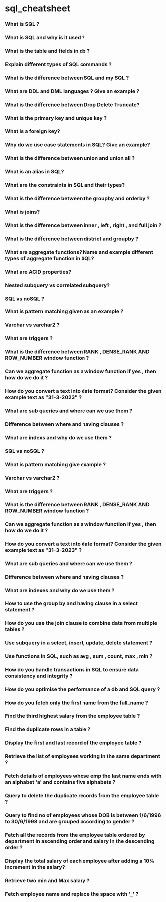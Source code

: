 # sql_cheatsheet

### What is SQL ?
### What is SQL and why is it used ?
### What is the table and fields in db ?
### Explain different types of SQL commands ?
### What is the difference between SQL and my SQL ?
### What are DDL and DML languages ? Give an example ?
### What is the difference between Drop Delete Truncate?
### What is the primary key and unique key ?
### What is a foreign key?
### Why do we use case statements in SQL? Give an example?
### What is the difference between union and union all ?
### What is an alias in SQL?
### What are the constraints in SQL and their types?
### What is the difference between the groupby and orderby ?
### What is joins?
### What is the difference between inner , left , right , and full join ?
### What is the difference between district and groupby ?
### What are aggregate functions? Name and example different types of aggregate function in SQL?
### What are ACID properties?
### Nested subquery vs correlated subquery?
### SQL vs noSQL ?
### What is pattern matching given as an example ?
### Varchar vs varchar2 ?
### What are triggers ?
### What is the difference between RANK , DENSE_RANK AND ROW_NUMBER window function ?
### Can we aggregate function as a window function if yes , then how do we do it ?
### How do you convert a text into date format? Consider the given example text as "31-3-2023" ?
### What are sub queries and where can we use them ?
### Difference between where and having clauses ?
### What are indexs and why do we use them ?
### SQL vs noSQL ?
### What is pattern matching give example ?
### Varchar vs varchar2 ?
### What are triggers ?
### What is the difference between RANK , DENSE_RANK AND ROW_NUMBER window function ?
### Can we aggregate function as a window function if yes , then how do we do it ?
### How do you convert a text into date format? Consider the given example text as "31-3-2023" ?
### What are sub queries and where can we use them ?
### Difference between where and having clauses ?
### What are indexes and why do we use them ?
### How to use the group by and having clause in a select statement ?
### How do you use the join clause to combine data from multiple tables ?
### Use subquery in a select, insert, update, delete statement ?
### Use functions in SQL, such as avg , sum , count, max , min ?
### How do you handle transactions in SQL to ensure data consistency and integrity ?
### How do you optimise the performance of a db and SQL query ?
### How do you fetch only the first name from the full_name ?
### Find the third highest salary from the employee table ?
### Find the duplicate rows in a table ?
### Display the first and last record of the employee table ?
### Retrieve the list of employees working in the same department ?
### Fetch details of employees whose emp the last name ends with an alphabet 'a' and contains five alphabets ?
### Query to delete the duplicate records from the employee table ?
### Query to find no of employees whose DOB is between 1/6/1996 to 30/6/1998 and are grouped according to gender ?
### Fetch all the records from the employee table ordered by department in ascending order and salary in the descending order ?
### Display the total salary of each employee after adding a 10% increment in the salary?
### Retrieve two min and Max salary ?
### Fetch employee name and replace the space with '_' ?